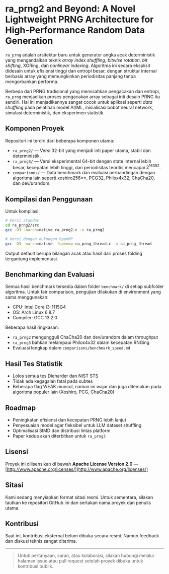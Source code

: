# ra\_prng2 and Beyond: A Novel Lightweight PRNG Architecture for High-Performance Random Data Generation

`ra_prng` adalah arsitektur baru untuk generator angka acak deterministik yang mengandalkan teknik *array index shuffling*, *bitwise rotation*, *bit shifting*, XORing, dan *nonlinear indexing*. Algoritma ini secara eksplisit didesain untuk efisiensi tinggi dan entropi besar, dengan struktur internal berbasis array yang memungkinkan periodisitas panjang tanpa mengorbankan performa.

Berbeda dari PRNG tradisional yang memisahkan pengacakan dan entropi, `ra_prng` menjadikan proses pengacakan array sebagai inti desain PRNG itu sendiri. Hal ini menjadikannya sangat cocok untuk aplikasi seperti *data shuffling* pada pelatihan model AI/ML, inisialisasi bobot neural network, simulasi deterministik, dan eksperimen statistik.

## Komponen Proyek

Repositori ini terdiri dari beberapa komponen utama:

* `ra_prng2/` — Versi 32-bit yang menjadi inti paper utama, stabil dan deterministik.
* `ra_prng3/` — Versi eksperimental 64-bit dengan state internal lebih besar, kecepatan lebih tinggi, dan periodisitas teoritis mencapai $2^{16352}$.
* `comparisons/` — Data benchmark dan evaluasi perbandingan dengan algoritma lain seperti xoshiro256\*\*, PCG32, Philox4x32, ChaCha20, dan dev/urandom.

## Kompilasi dan Penggunaan

Untuk kompilasi:

```bash
# Versi standar
cd ra_prng2/src
gcc -O3 -march=native ra_prng2.c -o ra_prng2

# Versi dengan dukungan OpenMP
gcc -O3 -march=native -fopenmp ra_prng_thread.c -o ra_prng_thread
```

Output default berupa bilangan acak atau hasil dari proses folding tergantung implementasi.

## Benchmarking dan Evaluasi

Semua hasil benchmark tersedia dalam folder `benchmark/` di setiap subfolder algoritma. Untuk fair comparison, pengujian dilakukan di environment yang sama menggunakan:

* CPU: Intel Core i3-1115G4
* OS: Arch Linux 6.8.7
* Compiler: GCC 13.2.0

Beberapa hasil ringkasan:

* `ra_prng2` mengungguli ChaCha20 dan dev/urandom dalam throughput
* `ra_prng3` bahkan melampaui Philox4x32 dalam kecepatan RNGing
* Evaluasi lengkap dalam `comparisons/benchmark_speed.md`

## Hasil Tes Statistik

* Lolos semua tes Dieharder dan NIST STS
* Tidak ada kegagalan fatal pada subtes
* Beberapa flag WEAK muncul, namun ini wajar dan juga ditemukan pada algoritma populer lain (Xoshiro, PCG, ChaCha20)

## Roadmap

* Peningkatan efisiensi dan kecepatan PRNG lebih lanjut
* Penyesuaian model agar fleksibel untuk LLM dataset shuffling
* Optimalisasi SIMD dan distribusi lintas platform
* Paper kedua akan diterbitkan untuk `ra_prng3`

## Lisensi

Proyek ini dilisensikan di bawah **Apache License Version 2.0** — [http://www.apache.org/licenses/](http://www.apache.org/licenses/)

## Sitasi

Kami sedang menyiapkan format sitasi resmi. Untuk sementara, silakan tautkan ke repositori GitHub ini dan sertakan nama proyek dan penulis utama.

## Kontribusi

Saat ini, kontribusi eksternal belum dibuka secara resmi. Namun feedback dan diskusi teknis sangat diterima.

---

> Untuk pertanyaan, saran, atau kolaborasi, silakan hubungi melalui halaman issue atau pull request setelah proyek dibuka untuk kontribusi publik.
